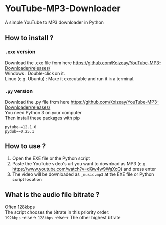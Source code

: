 # YouTube-MP3-Downloader
A simple YouTube to MP3 downloader in Python

## How to install ?
### `.exe` version
Download the .exe file from here https://github.com/Koizeay/YouTube-MP3-Downloader/releases/ \
Windows : Double-click on it.\
Linux (e.g. Ubuntu) : Make it executable and run it in a terminal.
### `.py` version
Download the .py file from here https://github.com/Koizeay/YouTube-MP3-Downloader/releases/ \
You need Python 3 on your computer\
Then install these packages with pip
```
pytube~=12.1.0
pydub~=0.25.1
```

## How to use ?
1. Open the EXE file or the Python script
2. Paste the YouTube video's url you want to download as MP3 (e.g. https://www.youtube.com/watch?v=dQw4w9WgXcQ) and press enter
3. The video will be downloaded as `_music.mp3` at the EXE file or Python script location

## What is the audio file bitrate ?
Often 128kbps\
The script chooses the bitrate in this priority order:\
`192kbps` -else-> `128kbps` -else-> The other highest bitrate
